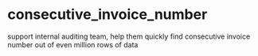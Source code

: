 # consecutive_invoice_number
support internal auditing team, help them quickly find consecutive invoice number out of even million rows of data
